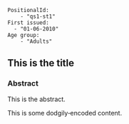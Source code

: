 ```
PositionalId:
    - "qs1-st1"
First issued:
  - "01-06-2010"
Age group:
    - "Adults"
```
This is the title 
----------------------------------------------

### Abstract 

This is the abstract.

This is some dodgily‑encoded content.

